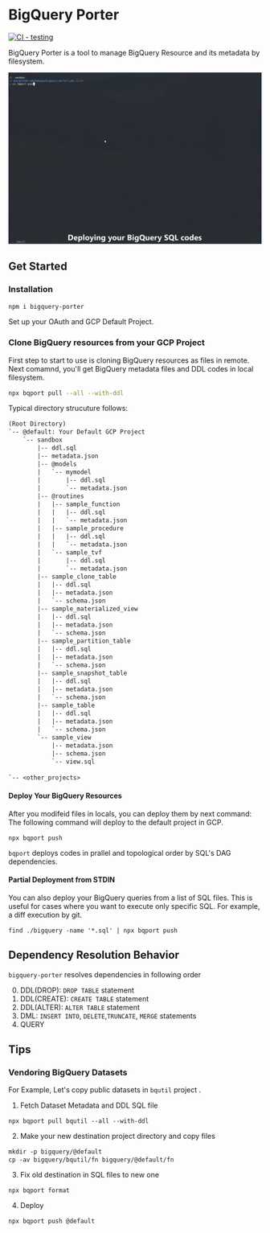 
# BigQuery Porter

[![CI - testing](https://github.com/takegue/bigquery-porter/actions/workflows/ci.yml/badge.svg)](https://github.com/takegue/bigquery-porter/actions/workflows/ci.yml)

BigQuery Porter is a tool to manage BigQuery Resource and its metadata by filesystem.

![Demo](./docs/assets/demo.gif)

## Get Started

### Installation

```
npm i bigquery-porter
```

Set up your OAuth and GCP Default Project.

### Clone BigQuery resources from your GCP Project

First step to start to use is cloning BigQuery resources as files in remote.
Next comamnd, you'll get BigQuery metadata files and DDL codes in local filesystem.

```sh
npx bqport pull --all --with-ddl
```

Typical directory strucuture follows:

```
(Root Directory)
`-- @default: Your Default GCP Project
    `-- sandbox
        |-- ddl.sql
        |-- metadata.json
        |-- @models
        |   `-- mymodel
        |       |-- ddl.sql
        |       `-- metadata.json
        |-- @routines
        |   |-- sample_function
        |   |   |-- ddl.sql
        |   |   `-- metadata.json
        |   |-- sample_procedure
        |   |   |-- ddl.sql
        |   |   `-- metadata.json
        |   `-- sample_tvf
        |       |-- ddl.sql
        |       `-- metadata.json
        |-- sample_clone_table
        |   |-- ddl.sql
        |   |-- metadata.json
        |   `-- schema.json
        |-- sample_materialized_view
        |   |-- ddl.sql
        |   |-- metadata.json
        |   `-- schema.json
        |-- sample_partition_table
        |   |-- ddl.sql
        |   |-- metadata.json
        |   `-- schema.json
        |-- sample_snapshot_table
        |   |-- ddl.sql
        |   |-- metadata.json
        |   `-- schema.json
        |-- sample_table
        |   |-- ddl.sql
        |   |-- metadata.json
        |   `-- schema.json
        `-- sample_view
            |-- metadata.json
            |-- schema.json
            `-- view.sql

`-- <other_projects>
```

#### Deploy Your BigQuery Resources

After you modifeid files in locals, you can deploy them by next command:
The following command will deploy to the default project in GCP.

```
npx bqport push
```

`bqport` deploys codes in prallel and topological order by SQL's DAG dependencies.


#### Partial Deployment from STDIN

You can also deploy your BigQuery queries from a list of SQL files.
This is useful for cases where you want to execute only specific SQL.
For example, a diff execution by git.

```
find ./bigquery -name '*.sql' | npx bqport push
```

## Dependency Resolution Behavior

`bigquery-porter` resolves dependencies in following order

0. DDL(DROP): `DROP TABLE` statement 
0. DDL(CREATE): `CREATE TABLE` statement
0. DDL(ALTER): `ALTER TABLE` statement
0. DML: `INSERT INTO`, `DELETE`,`TRUNCATE`, `MERGE` statements
0. QUERY

## Tips

### Vendoring BigQuery Datasets

For Example, Let's copy public datasets in `bqutil` project .

1. Fetch Dataset Metadata and DDL SQL file

```
npx bqport pull bqutil --all --with-ddl
```

2. Make your new destination project directory and copy files

```
mkdir -p bigquery/@default
cp -av bigquery/bqutil/fn bigquery/@default/fn
```

3. Fix old destination in SQL files to new one

```
npx bqport format
```

4. Deploy

```
npx bqport push @default
```
